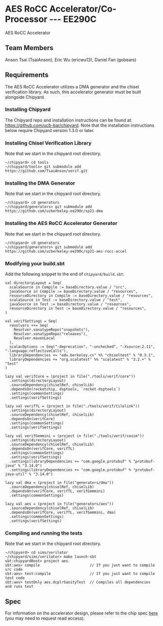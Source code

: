 # AES RoCC Accelerator/Co-Processor --- EE290C
AES RoCC Accelerator

## Team Members
Anson Tsai (TsaiAnson), Eric Wu (ericwu13), Daniel Fan (gobears)

## Requirements
The AES RoCC Accelerator utilizes a DMA generator and the chisel verification library.
As such, this accelerator generator must be built alongside Chipyard.

### Installing Chipyard
The Chipyard repo and installation instructions can be found at: https://github.com/ucb-bar/chipyard.
Note that the installation instructions below require Chipyard version 1.3.0 or later.

### Installing Chisel Verification Library
Note that we start in the chipyard root directory.
```
~/chipyard> cd tools
~/chipyard/tools> git submodule add https://github.com/TsaiAnson/verif.git
```

### Installing the DMA Generator
Note that we start in the chipyard root directory.
```
~/chipyard> cd generators
~/chipyard/generators> git submodule add https://github.com/ucberkeley-ee290c/sp21-dma
```


### Installing the AES RoCC Accelerator Generator
Note that we start in the chipyard root directory.
```
~/chipyard> cd generators
~/chipyard/generators> git submodule add https://github.com/ucberkeley-ee290c/sp21-aes-rocc-accel
```

### Modifying your build.sbt
Add the following snippet to the end of `chipyard/build.sbt`:
```
val directoryLayout = Seq(
  scalaSource in Compile := baseDirectory.value / "src",
  javaSource in Compile := baseDirectory.value / "resources",
  resourceDirectory in Compile := baseDirectory.value / "resources",
  scalaSource in Test := baseDirectory.value / "test",
  javaSource in Test := baseDirectory.value / "resources",
  resourceDirectory in Test := baseDirectory.value / "resources",
)

val verifSettings = Seq(
  resolvers ++= Seq(
    Resolver.sonatypeRepo("snapshots"),
    Resolver.sonatypeRepo("releases"),
    Resolver.mavenLocal
  ),
  scalacOptions := Seq("-deprecation", "-unchecked", "-Xsource:2.11", "-language:reflectiveCalls"),
  libraryDependencies += "edu.berkeley.cs" %% "chiseltest" % "0.3.1",
  libraryDependencies += "org.scalatest" %% "scalatest" % "3.2.+" % "test"
)

lazy val verifCore = (project in file("./tools/verif/core"))
  .settings(directoryLayout)
  .sourceDependency(chiselRef, chiselLib)
  .dependsOn(rocketchip, dsptools, `rocket-dsptools`)
  .settings(commonSettings)
  .settings(verifSettings)

lazy val verifTL = (project in file("./tools/verif/tilelink"))
  .settings(directoryLayout)
  .sourceDependency(chiselRef, chiselLib)
  .dependsOn(verifCore)
  .settings(commonSettings)
  .settings(verifSettings)

lazy val verifGemmini = (project in file("./tools/verif/cosim"))
  .settings(directoryLayout)
  .sourceDependency(chiselRef, chiselLib)
  .dependsOn(verifCore, verifTL)
  .settings(commonSettings)
  .settings(verifSettings)
  .settings(libraryDependencies += "com.google.protobuf" % "protobuf-java" % "3.14.0")
  .settings(libraryDependencies += "com.google.protobuf" % "protobuf-java-util" % "3.14.0")

lazy val dma = (project in file("generators/dma"))
  .sourceDependency(chiselRef, chiselLib)
  .dependsOn(verifCore, verifTL, verifGemmini)
  .settings(commonSettings)

lazy val aes = (project in file("generators/aes"))
  .sourceDependency(chiselRef, chiselLib)
  .dependsOn(verifCore, verifTL, verifGemmini, dma)
  .settings(commonSettings)
  .settings(verifSettings)
```

### Compiling and running the tests
Note that we start in the chipyard root directory.
```
~/chipyard> cd sims/verilator
~/chipyard/sims/verilator> make launch-sbt
sbt:chipyardRoot> project aes
sbt:aes> compile                       // If you just want to compile src code
sbt:aes> test:compile                  // If you just want to compile test code
sbt:aes> testOnly aes.dcplrSanityTest  // Compiles all dependencies and runs test
```

## Spec
For information on the accelerator design, please refer to the chip spec [here](https://docs.google.com/document/d/1J9azqokkR0AsUUAkwU-hotsNtb-0KX5duK7d7f_3MhI/edit?usp=sharing) (you may need to request read access).
